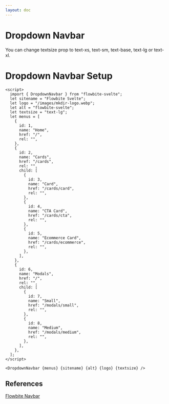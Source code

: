 ```yaml
---
layout: doc
---
```


<script>
  import { DropdownNavbar }from '$lib/index';

  let menus = [
    {
      id: 1,
      name: "Home",
      href: "/",
      rel: "",
    },
    {
      id: 2,
      name: "Cards",
      href: "/cards",
      rel: "",
      child: [
        {
          id: 3,
          name: "Card",
          href: "/cards/card",
          rel: "",
        },
        {
          id: 4,
          name: "CTA Card",
          href: "/cards/cta",
          rel: "",
        },
        {
          id: 5,
          name: "Ecommerce Card",
          href: "/cards/ecommerce",
          rel: "",
        },
      ],
    },
    {
      id: 6,
      name: "Modals",
      href: "/",
      rel: "",
      child: [
        {
          id: 7,
          name: "Small",
          href: "/modals/small",
          rel: "",
        },
        {
          id: 8,
          name: "Medium",
          href: "/modals/medium",
          rel: "",
        },
      ],
    },
  ];
</script>



<h1 class="text-3xl w-full dark:text-white py-8">Dropdown Navbar</h1>

<div class="container w-full rounded-xl my-4 mx-auto bg-gradient-to-r bg-white dark:bg-gray-900 border border-gray-200 dark:border-gray-700 p-2 sm:p-6">
  <DropdownNavbar textsize="text-lg" {menus} />
</div>

<p class="dark:text-white text-lg py-8">
  You can change textsize prop to text-xs, text-sm, text-base, text-lg or text-xl.
</p>

<h1 class="text-3xl w-full dark:text-white py-8">Dropdown Navbar Setup</h1>

```svelte
<script>
  import { DropdownNavbar } from "flowbite-svelte";
  let sitename = "Flowbite Svelte";
  let logo = "/images/mkdir-logo.webp";
  let alt = "flowbite-svelte";
  let textsize = "text-lg";
  let menus = [
    {
      id: 1,
      name: "Home",
      href: "/",
      rel: "",
    },
    {
      id: 2,
      name: "Cards",
      href: "/cards",
      rel: "",
      child: [
        {
          id: 3,
          name: "Card",
          href: "/cards/card",
          rel: "",
        },
        {
          id: 4,
          name: "CTA Card",
          href: "/cards/cta",
          rel: "",
        },
        {
          id: 5,
          name: "Ecommerce Card",
          href: "/cards/ecommerce",
          rel: "",
        },
      ],
    },
    {
      id: 6,
      name: "Modals",
      href: "/",
      rel: "",
      child: [
        {
          id: 7,
          name: "Small",
          href: "/modals/small",
          rel: "",
        },
        {
          id: 8,
          name: "Medium",
          href: "/modals/medium",
          rel: "",
        },
      ],
    },
  ];
</script>

<DropdownNavbar {menus} {sitename} {alt} {logo} {textsize} />
```

<h2 class="text-2xl w-full dark:text-white py-8">References</h2>

<p class="dark:text-white text-base"><a href="https://flowbite.com/docs/components/navbar/" target="_blank" class="text-blue-600 hover:underline dark:text-blue-500">Flowbite Navbar</a></p>